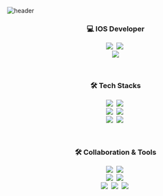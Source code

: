 ![header](https://capsule-render.vercel.app/api?type=slice&color=auto&height=300&section=header&text=bora%20lee&fontSize=90)

<h3 align="center">💻 IOS Developer</h3>
<p align="center">
  <a href="mailto:aroxb6@gmail.com"><img src="https://img.shields.io/badge/aroxb6@gmail.com-D14836?style=flat-square&logo=gmail&logoColor=white"/></a>&nbsp 
  <a href="mailto:arob6@naver.com"><img src="https://img.shields.io/badge/arob6@naver.com-03C75A?style=flat-square&logo=naver&logoColor=white"/></a>&nbsp 
  <br>
  <a href="https://aroob6.tistory.com/"><img src="https://img.shields.io/badge/Blog-B5B2FF?style=flat-square&logo=GitHub Sponsors&logoColor=white&link=https://aroob6.tistory.com/"/></a>
</p>
<br>
<h3 align="center">🛠 Tech Stacks</h3>
<p align="center">
  <img src="https://img.shields.io/badge/iOS-000000?style=for-the-badge&logo=ios&logoColor=white"/></a>&nbsp 
  <img src="https://img.shields.io/badge/swift-F54A2A?style=for-the-badge&logo=swift&logoColor=white"/></a>&nbsp 
  <br>
  <img src="https://img.shields.io/badge/Android%20Studio-3DDC84.svg?style=for-the-badge&logo=android-studio&logoColor=white"/></a>&nbsp 
  <img src="https://img.shields.io/badge/Android-3DDC84?style=for-the-badge&logo=android&logoColor=white"/></a>&nbsp 
  <br>
  <img src="https://img.shields.io/badge/java-%23ED8B00.svg?style=for-the-badge&logo=java&logoColor=white"/></a>&nbsp 
  <img src="https://img.shields.io/badge/python-3670A0?style=for-the-badge&logo=python&logoColor=ffdd54"/></a>&nbsp 
</p>
<br>
<h3 align="center">🛠 Collaboration & Tools</h3>
<p align="center">
  <img src="https://img.shields.io/badge/Slack-4A154B?style=for-the-badge&logo=slack&logoColor=white"/></a>&nbsp 
  <img src="https://img.shields.io/badge/Sourcetree-0052CC?style=for-the-badge&logo=Sourcetree&logoColor=white"/></a>&nbsp 
  <br>
  <img src="https://img.shields.io/badge/Zeplin-F3C055.svg?style=for-the-badge&logo=Zeplin&logoColor=white"/></a>&nbsp 
  <img src="https://img.shields.io/badge/Figma-F24E1E.svg?style=for-the-badge&logo=Figma&logoColor=white"/></a>&nbsp 
  <br>
  <img src="https://img.shields.io/badge/git-%23F05033.svg?style=for-the-badge&logo=git&logoColor=white"/></a>&nbsp 
  <img src="https://img.shields.io/badge/github-%23121011.svg?style=for-the-badge&logo=github&logoColor=white"/></a>&nbsp 
  <img src="https://img.shields.io/badge/gitlab-%23181717.svg?style=for-the-badge&logo=gitlab&logoColor=white"/></a>&nbsp 
</p>

<!-- 
<h3 align="center">🪄 Blog 🪄</h3>
<div align="center" style="text-align:center">
  [![Velog's GitHub stats](https://velog-readme-stats.vercel.app/api?name=woo0_hooo&tag=기술면접대비)](https://velog.io/@woo0_hooo)
  [![Velog's GitHub stats](https://velog-readme-stats.vercel.app/api?name=woo0_hooo)](https://velog.io/@woo0_hooo)
</div>
-->
